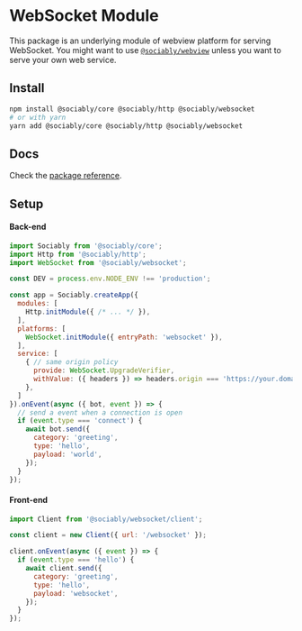 # WebSocket Module

This package is an underlying module of webview platform for serving WebSocket.
You might want to use [`@sociably/webview`](https://github.com/machinat/sociably/tree/master/packages/webview)
unless you want to serve your own web service.

## Install

```bash
npm install @sociably/core @sociably/http @sociably/websocket
# or with yarn
yarn add @sociably/core @sociably/http @sociably/websocket
```

## Docs

Check the [package reference](https://sociably.js.org/api/modules/websocket.html).

## Setup

#### Back-end
```js
import Sociably from '@sociably/core';
import Http from '@sociably/http';
import WebSocket from '@sociably/websocket';

const DEV = process.env.NODE_ENV !== 'production';

const app = Sociably.createApp({
  modules: [
    Http.initModule({ /* ... */ }),
  ],
  platforms: [
    WebSocket.initModule({ entryPath: 'websocket' }),
  ],
  service: [
    { // same origin policy
      provide: WebSocket.UpgradeVerifier,
      withValue: ({ headers }) => headers.origin === 'https://your.domain.com',
    },
  ]
}).onEvent(async ({ bot, event }) => {
  // send a event when a connection is open
  if (event.type === 'connect') {
    await bot.send({
      category: 'greeting',
      type: 'hello',
      payload: 'world',
    });
  }
});
```

#### Front-end

```js
import Client from '@sociably/websocket/client';

const client = new Client({ url: '/websocket' });

client.onEvent(async ({ event }) => {
  if (event.type === 'hello') {
    await client.send({
      category: 'greeting',
      type: 'hello',
      payload: 'websocket',
    });
  }
});
```
